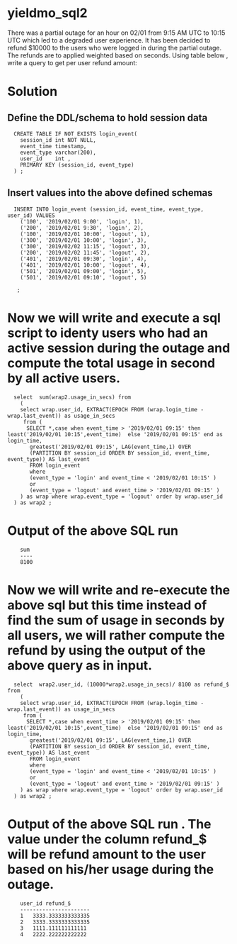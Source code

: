 # yieldmo_sql2
There was a partial outage for an hour on 02/01 from 9:15 AM UTC to 10:15 UTC which led to a degraded user experience. It has been decided to refund $10000 to the users who were logged in during the partial outage. The refunds are to applied weighted based on seconds.  Using table below , write a query to get per user refund amount:  

# Solution

## Define the DDL/schema to hold session data

      CREATE TABLE IF NOT EXISTS login_event(
        session_id int NOT NULL,
        event_time timestamp,
        event_type varchar(200),
        user_id    int ,
        PRIMARY KEY (session_id, event_type)
      ) ;
      
## Insert values into the above defined schemas

      INSERT INTO login_event (session_id, event_time, event_type, user_id) VALUES
        ('100', '2019/02/01 9:00', 'login', 1),
        ('200', '2019/02/01 9:30', 'login', 2),
        ('100', '2019/02/01 10:00', 'logout', 1),
        ('300', '2019/02/01 10:00', 'login', 3),
        ('300', '2019/02/02 11:15', 'logout', 3),
        ('200', '2019/02/02 11:45', 'logout', 2),
        ('401', '2019/02/01 09:30', 'login', 4),
        ('401', '2019/02/01 10:00', 'logout', 4),
        ('501', '2019/02/01 09:00', 'login', 5),
        ('501', '2019/02/01 09:10', 'logout', 5)

       ;

        
# Now we will write and execute a sql script to identy users who had an active session during the outage and compute the total usage in second by all active users. 
 
      select  sum(wrap2.usage_in_secs) from
        (
        select wrap.user_id, EXTRACT(EPOCH FROM (wrap.login_time - wrap.last_event)) as usage_in_secs
         from ( 
          SELECT *,case when event_time > '2019/02/01 09:15' then least('2019/02/01 10:15',event_time)  else '2019/02/01 09:15' end as              login_time,
           greatest('2019/02/01 09:15', LAG(event_time,1) OVER
           (PARTITION BY session_id ORDER BY session_id, event_time, event_type)) AS last_event
           FROM login_event
           where 
           (event_type = 'login' and event_time < '2019/02/01 10:15' )
           or
           (event_type = 'logout' and event_time > '2019/02/01 09:15' )
        ) as wrap where wrap.event_type = 'logout' order by wrap.user_id
      ) as wrap2 ;
 
 # Output of the above SQL run
 
        sum
        ----
        8100
        
# Now we will write and re-execute the above sql but this time instead of find the sum of usage in seconds by all users, we will rather compute the refund by using the output of the above query as in input.
 
      select  wrap2.user_id, (10000*wrap2.usage_in_secs)/ 8100 as refund_$ from
        (
        select wrap.user_id, EXTRACT(EPOCH FROM (wrap.login_time - wrap.last_event)) as usage_in_secs
         from ( 
          SELECT *,case when event_time > '2019/02/01 09:15' then least('2019/02/01 10:15',event_time)  else '2019/02/01 09:15' end as              login_time,
           greatest('2019/02/01 09:15', LAG(event_time,1) OVER
           (PARTITION BY session_id ORDER BY session_id, event_time, event_type)) AS last_event
           FROM login_event
           where 
           (event_type = 'login' and event_time < '2019/02/01 10:15' )
           or
           (event_type = 'logout' and event_time > '2019/02/01 09:15' )
        ) as wrap where wrap.event_type = 'logout' order by wrap.user_id
      ) as wrap2 ;
 
 # Output of the above SQL run . The value under the column refund_$ will be refund amount to the user based on his/her usage during the outage. 
 
        user_id	refund_$
        ----------------------
        1	3333.3333333333335
        2	3333.3333333333335
        3	1111.111111111111
        4	2222.222222222222
   
   
   
  
   
 
  
